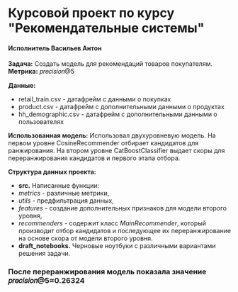 # Курсовой проект по курсу "Рекомендательные системы"
#### Исполнитель Васильев Антон
**Задача:** Создать модель для рекомендаций товаров покупателям.  
**Метрика:** 𝑝𝑟𝑒𝑐𝑖𝑠𝑖𝑜𝑛@5

**Данные:** 
 * retail_train.csv - датафрейм с данными о покупках
 * product.csv - датафрейм с дополнительными данными о продуктах
 * hh_demographic.csv - датафрейм с дополнительными данными о пользователях  
 
**Использованная модель:** Использовал двухуровневую модель. На первом уровне CosineRecommender отбирает кандидатов для ранжирования. На втором уровне CatBoostClassifier выдает скоры для переранжирования кандидатов и первого этапа отбора.  

**Структура данных проекта:**  
 * **src.** Написанные функции: 
  * *metrics* - различные метрики, 
  * *utils* - предфильтрация данных, 
  * *features* - создание дополнительных признаков для модели второго уровня, 
  * *recommenders* - содержит класс *MainRecommender*, который производит отбор кандидатов и последующее их переранжирование на основе скора от модели второго уровня.  
 * **draft_notebooks.** Черновые ноутбуки с различными вариантами решения задачи.  
 
### После переранжирования модель показала значение 𝑝𝑟𝑒𝑐𝑖𝑠𝑖𝑜𝑛@5≈0.26324